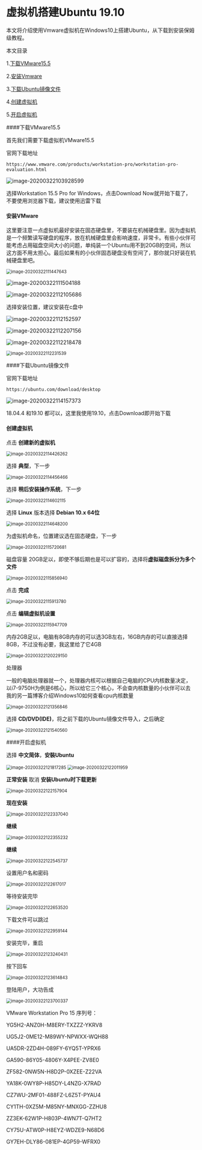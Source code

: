 # 虚拟机搭建Ubuntu 19.10

本文将介绍使用Vmware虚拟机在Windows10上搭建Ubuntu，从下载到安装保姆级教程。

本文目录

1.[下载VMware15.5](#下载VMware15.5)

2.[安装Vmware](#安装Vmware)

3.[下载Ubuntu镜像文件](#下载Ubuntu镜像文件)

4.[创建虚拟机](#创建虚拟机)

5.[开启虚拟机](#开启虚拟机)



####下载VMware15.5

首先我们需要下载虚拟机VMware15.5

官网下载地址

`https://www.vmware.com/products/workstation-pro/workstation-pro-evaluation.html`

![image-20200322103928599](C:\Users\tangjian\AppData\Roaming\Typora\typora-user-images\image-20200322103928599.png)

选择Workstation 15.5 Pro for Windows，点击Download Now就开始下载了，不要使用浏览器下载，建议使用迅雷下载

#### 安装VMware

这里要注意一点虚拟机最好安装在固态硬盘里，不要装在机械硬盘里。因为虚拟机是一个频繁读写硬盘的程序，放在机械硬盘里会影响速度，非常卡。有些小伙伴可能考虑占用磁盘空间大小的问题，单纯装一个Ubuntu用不到20GB的空间，所以这方面不用太担心。最后如果有的小伙伴固态硬盘没有空间了，那你就只好装在机械硬盘里吧。

<img src="C:\Users\tangjian\AppData\Roaming\Typora\typora-user-images\image-20200322111447643.png" alt="image-20200322111447643" style="zoom:80%;" />



![image-20200322111504188](C:\Users\tangjian\AppData\Roaming\Typora\typora-user-images\image-20200322111504188.png)

![image-20200322112105686](C:\Users\tangjian\AppData\Roaming\Typora\typora-user-images\image-20200322112105686.png)

选择安装位置，建议安装在c盘中



![image-20200322112152597](C:\Users\tangjian\AppData\Roaming\Typora\typora-user-images\image-20200322112152597.png)





![image-20200322112207156](C:\Users\tangjian\AppData\Roaming\Typora\typora-user-images\image-20200322112207156.png)



![image-20200322112218478](C:\Users\tangjian\AppData\Roaming\Typora\typora-user-images\image-20200322112218478.png)



<img src="C:\Users\tangjian\AppData\Roaming\Typora\typora-user-images\image-20200322112231539.png" alt="image-20200322112231539" style="zoom:80%;" />





####下载Ubuntu镜像文件

官网下载地址

`https://ubuntu.com/download/desktop`

<img src="C:\Users\tangjian\AppData\Roaming\Typora\typora-user-images\image-20200322114157373.png" alt="image-20200322114157373"  />

18.04.4 和19.10 都可以，这里我使用19.10，点击Download即开始下载



#### 创建虚拟机

点击 **创建新的虚拟机**

<img src="C:\Users\tangjian\AppData\Roaming\Typora\typora-user-images\image-20200322114426262.png" alt="image-20200322114426262" style="zoom:80%;" />



选择 **典型**，下一步

<img src="C:\Users\tangjian\AppData\Roaming\Typora\typora-user-images\image-20200322114456466.png" alt="image-20200322114456466" style="zoom:80%;" />



选择 **稍后安装操作系统**，下一步

<img src="C:\Users\tangjian\AppData\Roaming\Typora\typora-user-images\image-20200322114602115.png" alt="image-20200322114602115" style="zoom:80%;" />



选择 **Linux** 版本选择 **Debian 10.x 64位**

<img src="C:\Users\tangjian\AppData\Roaming\Typora\typora-user-images\image-20200322114648200.png" alt="image-20200322114648200" style="zoom:80%;" />



为虚拟机命名，位置建议选在固态硬盘，下一步

<img src="C:\Users\tangjian\AppData\Roaming\Typora\typora-user-images\image-20200322115720681.png" alt="image-20200322115720681" style="zoom:80%;" />



磁盘容量 20GB足以，即使不够后期也是可以扩容的，选择将**虚拟磁盘拆分为多个文件**

<img src="C:\Users\tangjian\AppData\Roaming\Typora\typora-user-images\image-20200322115856940.png" alt="image-20200322115856940" style="zoom:80%;" />



点击 **完成**

<img src="C:\Users\tangjian\AppData\Roaming\Typora\typora-user-images\image-20200322115913780.png" alt="image-20200322115913780" style="zoom:80%;" />



点击 **编辑虚拟机设置**

<img src="C:\Users\tangjian\AppData\Roaming\Typora\typora-user-images\image-20200322115947709.png" alt="image-20200322115947709" style="zoom:80%;" />



内存2GB足以，电脑有8GB内存的可以选3GB左右，16GB内存的可以直接选择8GB，不过没有必要，我这里给了它4GB

<img src="C:\Users\tangjian\AppData\Roaming\Typora\typora-user-images\image-20200322120229150.png" alt="image-20200322120229150" style="zoom:80%;" />



处理器

一般的电脑处理器就一个，处理器内核可以根据自己电脑的CPU内核数量决定，以i7-9750H为例是6核心，所以给它三个核心，不会查内核数量的小伙伴可以去我的另一篇博客介绍Windows10如何查看cpu内核数量

<img src="C:\Users\tangjian\AppData\Roaming\Typora\typora-user-images\image-20200322121356846.png" alt="image-20200322121356846" style="zoom:80%;" />



选择 **CD/DVD(IDE)**，将之前下载的Ubuntu镜像文件导入，之后确定

<img src="C:\Users\tangjian\AppData\Roaming\Typora\typora-user-images\image-20200322121540560.png" alt="image-20200322121540560" style="zoom: 80%;" />



####开启虚拟机

选择 **中文简体**，**安裝Ubuntu**

<img src="C:\Users\tangjian\AppData\Roaming\Typora\typora-user-images\image-20200322121817285.png" alt="image-20200322121817285" style="zoom:80%;" />



<img src="C:\Users\tangjian\AppData\Roaming\Typora\typora-user-images\image-20200322122011959.png" alt="image-20200322122011959" style="zoom:80%;" />



**正常安装** 取消 **安装Ubuntu时下载更新**

<img src="C:\Users\tangjian\AppData\Roaming\Typora\typora-user-images\image-20200322122157904.png" alt="image-20200322122157904" style="zoom:80%;" />



**现在安装**

<img src="C:\Users\tangjian\AppData\Roaming\Typora\typora-user-images\image-20200322122337040.png" alt="image-20200322122337040" style="zoom:80%;" />



**继续**

<img src="C:\Users\tangjian\AppData\Roaming\Typora\typora-user-images\image-20200322122355232.png" alt="image-20200322122355232" style="zoom:80%;" />



**继续**

<img src="C:\Users\tangjian\AppData\Roaming\Typora\typora-user-images\image-20200322122545737.png" alt="image-20200322122545737" style="zoom:80%;" />



设置用户名和密码

<img src="C:\Users\tangjian\AppData\Roaming\Typora\typora-user-images\image-20200322122617017.png" alt="image-20200322122617017" style="zoom:80%;" />



等待安装完毕

<img src="C:\Users\tangjian\AppData\Roaming\Typora\typora-user-images\image-20200322122653520.png" alt="image-20200322122653520" style="zoom:80%;" />



下载文件可以跳过

<img src="C:\Users\tangjian\AppData\Roaming\Typora\typora-user-images\image-20200322122959144.png" alt="image-20200322122959144" style="zoom:80%;" />



安装完毕，重启

<img src="C:\Users\tangjian\AppData\Roaming\Typora\typora-user-images\image-20200322123240431.png" alt="image-20200322123240431" style="zoom:80%;" />



按下回车

<img src="C:\Users\tangjian\AppData\Roaming\Typora\typora-user-images\image-20200322123614843.png" alt="image-20200322123614843" style="zoom:80%;" />



登陆用户，大功告成

<img src="C:\Users\tangjian\AppData\Roaming\Typora\typora-user-images\image-20200322123700337.png" alt="image-20200322123700337" style="zoom:80%;" />



VMware Workstation Pro 15 序列号：

YG5H2-ANZ0H-M8ERY-TXZZZ-YKRV8

UG5J2-0ME12-M89WY-NPWXX-WQH88

UA5DR-2ZD4H-089FY-6YQ5T-YPRX6

GA590-86Y05-4806Y-X4PEE-ZV8E0

ZF582-0NW5N-H8D2P-0XZEE-Z22VA

YA18K-0WY8P-H85DY-L4NZG-X7RAD

CZ7WU-2MF01-488FZ-L6Z5T-PYAU4

CY1TH-0XZ5M-M85NY-MNXGG-ZZHU8

ZZ3EK-62W1P-H803P-4WN7T-Q7HT2

CY75U-ATW0P-H8EYZ-WDZE9-N68D6

GY7EH-DLY86-081EP-4GP59-WFRX0